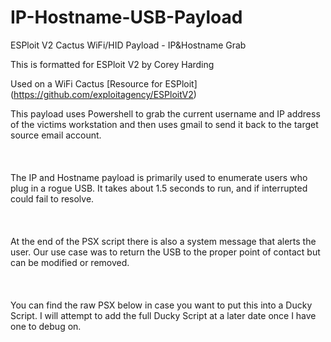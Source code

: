 # IP-Hostname-USB-Payload
ESPloit V2 Cactus WiFi/HID Payload - IP&Hostname Grab

This is formatted for ESPloit V2 by Corey Harding

Used on a WiFi Cactus
[Resource for ESPloit] (https://github.com/exploitagency/ESPloitV2)


This payload uses Powershell to grab the current username and IP address of the victims workstation and then uses gmail to send it back to the target source email account.
</br></br></br></br>
The IP and Hostname payload is primarily used to enumerate users who plug in a rogue USB. It takes about 1.5 seconds to run, and if interrupted could fail to resolve.
</br></br></br></br>
At the end of the PSX script there is also a system message that alerts the user. Our use case was to return the USB to the proper point of contact but can be modified or removed.
</br></br></br></br>
You can find the raw PSX below in case you want to put this into a Ducky Script. I will attempt to add the full Ducky Script at a later date once I have one to debug on. 

